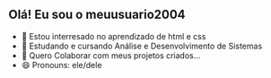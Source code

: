 ## Olá! Eu sou o meuusuario2004
- 👀 Estou interresado no aprendizado de html e css
- 🌱 Estudando e cursando Análise e Desenvolvimento de Sistemas
- 💞️ Quero Colaborar com meus projetos criados...
- 😄 Pronouns: ele/dele

